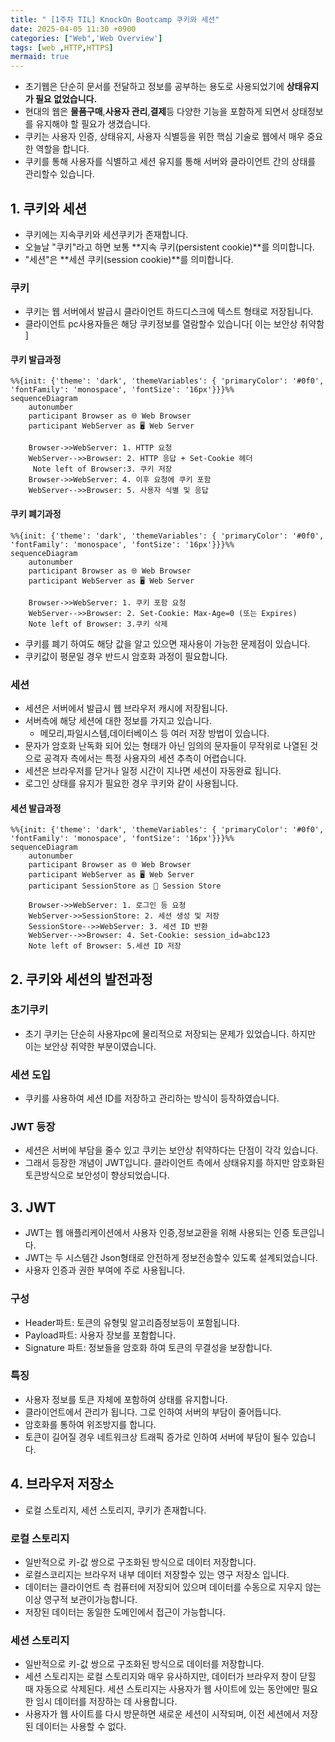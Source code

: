 ```yaml
---
title: " [1주차 TIL] KnockOn Bootcamp 쿠키와 세션"
date: 2025-04-05 11:30 +0900
categories: ["Web",'Web Overview']
tags: [web ,HTTP,HTTPS]
mermaid: true
---
```


- 초기웹은 단순히 문서를 전달하고 정보를 공부하는 용도로 사용되었기에 **상태유지가 필요 없었습니다.**
- 현대의 웹은 **물품구매**,**사용자 관리**,**결제**등 다양한 기능을 포함하게 되면서 상태정보를 유지해야 할 필요가 생겼습니다. 
- 쿠키는 사용자 인증, 상태유지, 사용자 식별등을 위한 핵심 기술로 웹에서 매우 중요한 역할을 합니다.
- 쿠키를 통해 사용자를 식별하고 세션 유지를 통해 서버와 클라이언트 간의 상태를 관리할수 있습니다.

## 1. 쿠키와 세션

-  쿠키에는 지속쿠키와 세션쿠키가 존재합니다.
-   오늘날 "쿠키"라고 하면 보통 **지속 쿠키(persistent cookie)**를 의미합니다.
- "세션"은 **세션 쿠키(session cookie)**를 의미합니다. 

### 쿠키

- 쿠키는 웹 서버에서 발급시 클라이언트 하드디스크에 텍스트 형태로 저장됩니다.
- 클라이언트 pc사용자들은 해당 쿠키정보를 열람할수 있습니다[ 이는 보안상 취약함 ]

#### 쿠키 발급과정

```mermaid
%%{init: {'theme': 'dark', 'themeVariables': { 'primaryColor': '#0f0', 'fontFamily': 'monospace', 'fontSize': '16px'}}}%%
sequenceDiagram
    autonumber
    participant Browser as 🌐 Web Browser
    participant WebServer as 🖥️ Web Server

    Browser->>WebServer: 1. HTTP 요청
    WebServer-->>Browser: 2. HTTP 응답 + Set-Cookie 헤더
     Note left of Browser:3. 쿠키 저장
    Browser->>WebServer: 4. 이후 요청에 쿠키 포함
    WebServer-->>Browser: 5. 사용자 식별 및 응답

```

#### 쿠키 폐기과정

```mermaid
%%{init: {'theme': 'dark', 'themeVariables': { 'primaryColor': '#0f0', 'fontFamily': 'monospace', 'fontSize': '16px'}}}%%
sequenceDiagram
    autonumber
    participant Browser as 🌐 Web Browser
    participant WebServer as 🖥️ Web Server

    Browser->>WebServer: 1. 쿠키 포함 요청
    WebServer-->>Browser: 2. Set-Cookie: Max-Age=0 (또는 Expires)
    Note left of Browser: 3.쿠키 삭제

```

- 쿠키를 폐기 하여도 해당 값을 알고 있으면 재사용이 가능한 문제점이 있습니다. 
- 쿠키값이 평문일 경우 반드시 암호화 과정이 필요합니다. 

### 세션

- 세션은 서버에서 발급시 웹 브라우저 캐시에 저장됩니다.
- 서버측에 해당 세션에 대한 정보를 가지고 있습니다.
    - 메모리,파일시스템,데이터베이스 등 여러 저장 방법이 있습니다. 
- 문자가 암호화 난독화 되어 있는 형태가 아닌 임의의 문자들이 무작위로 나열된 것으로 공격자 측에서는 특정 사용자의 세션 추측이 어렵습니다.
- 세션은 브라우저를 닫거나 일정 시간이 지나면 세션이 자동완료 됩니다.
- 로그인 상태를 유지가 필요한 경우 쿠키와 같이 사용됩니다.

#### 세션 발급과정

```mermaid
%%{init: {'theme': 'dark', 'themeVariables': { 'primaryColor': '#0f0', 'fontFamily': 'monospace', 'fontSize': '16px'}}}%%
sequenceDiagram
    autonumber
    participant Browser as 🌐 Web Browser
    participant WebServer as 🖥️ Web Server
    participant SessionStore as 🧠 Session Store

    Browser->>WebServer: 1. 로그인 등 요청
    WebServer->>SessionStore: 2. 세션 생성 및 저장
    SessionStore-->>WebServer: 3. 세션 ID 반환
    WebServer-->>Browser: 4. Set-Cookie: session_id=abc123
    Note left of Browser: 5.세션 ID 저장

```

## 2. 쿠키와 세션의 발전과정
### 초기쿠키

- 초기 쿠키는 단순히 사용자pc에 물리적으로 저장되는 문제가 있었습니다. 하지만 이는 보안상 취약한 부분이였습니다.

### 세션 도입

- 쿠키를 사용하여 세션 ID를 저장하고 관리하는 방식이 등작하였습니다. 

### JWT 등장

- 세션은 서버에 부담을 줄수 있고 쿠키는 보안상 취약하다는 단점이 각각 있습니다. 
- 그래서 등장한 개념이 JWT입니다. 클라이언트 측에서 상태유지를 하지만 암호화된 토큰방식으로 보안성이 향상되었습니다.

## 3. JWT

- JWT는 웹 애플리케이션에서 사용자 인증,정보교환을 위해 사용되는 인증 토큰입니다. 
- JWT는 두 시스템간 Json형태로 안전하게 정보전송할수 있도록 설계되었습니다.
- 사용자 인증과 권한 부여에 주로 사용됩니다.

### 구성

- Header파트: 토큰의 유형및 알고리즘정보등이 포함됩니다.
- Payload파트: 사용자 장보를 포함합니다.
- Signature 파트: 정보들을 암호화 하여 토큰의 무결성을 보장합니다.

### 특징
- 사용자 정보를 토큰 자체에 포함하여 상태를 유지합니다.
- 클라이언트에서 관리가 됩니다. 그로 인하여 서버의 부담이 줄어듭니다.
- 암호화를 통하여 위조방지를 합니다.
- 토큰이 길어질 경우 네트워크상 트래픽 증가로 인하여 서버에 부담이 될수 있습니다.

## 4. 브라우저 저장소

- 로컬 스토리지, 세션 스토리지, 쿠키가 존재합니다.

### 로컬 스토리지
- 일반적으로 키-값 쌍으로 구조화된 방식으로 데이터 저장합니다.
- 로컬스코리지는 브라우저 내부 데이터 저장할수 있는 영구 저장소 입니다.
- 데이터는 클라이언트 측 컴퓨터에 저장되어 있으며 데이터를 수동으로 지우지 않는이상 영구적 보관이가능합니다.
- 저장된 데이터는 동일한 도메인에서 접근이 가능합니다.

### 세션 스토리지

- 일반적으로 키-값 쌍으로 구조화된 방식으로 데이터를 저장합니다.
- 세션 스토리지는 로컬 스토리지와 매우 유사하지만, 데이터가 브라우저 창이 닫힐 때 자동으로 삭제된다. 세션 스토리지는 사용자가 웹 사이트에 있는 동안에만 필요한 임시 데이터를 저장하는 데 사용합니다.
- 사용자가 웹 사이트를 다시 방문하면 새로운 세션이 시작되며, 이전 세션에서 저장된 데이터는 사용할 수 없다.